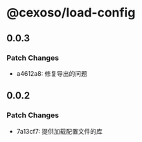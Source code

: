 # @cexoso/load-config

## 0.0.3

### Patch Changes

- a4612a8: 修复导出的问题

## 0.0.2

### Patch Changes

- 7a13cf7: 提供加载配置文件的库
